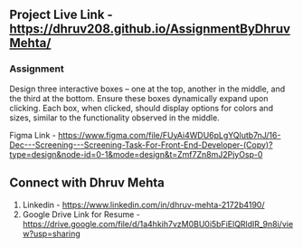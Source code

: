 
## Project Live Link - https://dhruv208.github.io/AssignmentByDhruvMehta/

### Assignment
Design three interactive boxes – one at the top, another in the middle, and the third at the bottom. Ensure these boxes dynamically expand upon clicking.
Each box, when clicked, should display options for colors and sizes, similar to the functionality observed in the middle.

Figma Link - https://www.figma.com/file/FUyAi4WDU6pLgYQlutb7nJ/16-Dec---Screening---Screening-Task-For-Front-End-Developer-(Copy)?type=design&node-id=0-1&mode=design&t=Zmf7Zn8mJ2PjyOsp-0



## Connect with Dhruv Mehta 
1. Linkedin - https://www.linkedin.com/in/dhruv-mehta-2172b4190/
2. Google Drive Link for Resume - https://drive.google.com/file/d/1a4hkih7vzM0BU0i5bFiElQRldIR_9n8i/view?usp=sharing 
